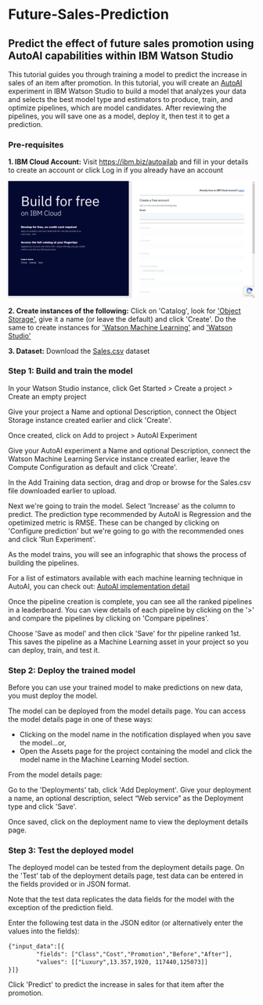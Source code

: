 # Future-Sales-Prediction

## Predict the effect of future sales promotion using AutoAI capabilities within IBM Watson Studio

This tutorial guides you through training a model to predict the increase in sales of an item after promotion. In this tutorial, you will create an [AutoAI](https://www.ibm.com/cloud/watson-studio/autoai) experiment in IBM Watson Studio to build a model that analyzes your data and selects the best model type and estimators to produce, train, and optimize pipelines, which are model candidates. After reviewing the pipelines, you will save one as a model, deploy it, then test it to get a prediction.


### Pre-requisites

**1. IBM Cloud Account:** Visit https://ibm.biz/autoailab and fill in your details to create an account or click Log in if you already have an account

![1](screenshots/1.PNG)

**2. Create instances of the following:** Click on 'Catalog', look for ['Object Storage'](https://cloud.ibm.com/catalog/services/cloud-object-storage), give it a name (or leave the default) and click 'Create'. Do the same to create instances for ['Watson Machine Learning'](https://cloud.ibm.com/catalog/services/machine-learning) and ['Watson Studio'](https://cloud.ibm.com/catalog/services/watson-studio)

**3. Dataset:** Download the [Sales.csv](https://github.com/prernabhojwani/Future-Sales-Prediction/blob/master/Sales.csv) dataset


### Step 1: Build and train the model

In your Watson Studio instance, click Get Started > Create a project > Create an empty project

Give your project a Name and optional Description, connect the Object Storage instance created earlier and click 'Create'.

Once created, click on Add to project > AutoAI Experiment

Give your AutoAI experiment a Name and optional Description, connect the Watson Machine Learning Service instance created earlier, leave the Compute Configuration as default and click 'Create'.

In the Add Training data section, drag and drop or browse for the Sales.csv file downloaded earlier to upload. 

Next we're going to train the model. Select 'Increase' as the column to predict. The prediction type recommended by AutoAI is Regression and the opetimized metric is RMSE. These can be changed by clicking on 'Configure prediction' but we're going to go with the recommended ones and click 'Run Experiment'.

As the model trains, you will see an infographic that shows the process of building the pipelines. 

For a list of estimators available with each machine learning technique in AutoAI, you can check out: [AutoAI implementation detail](https://dataplatform.cloud.ibm.com/docs/content/wsj/analyze-data/autoai-details.html)

Once the pipeline creation is complete, you can see all the ranked pipelines in a leaderboard. You can view details of each pipeline by clicking on the '>' and compare the pipelines by clicking on 'Compare pipelines'.

Choose 'Save as model' and then click 'Save' for thr pipeline ranked 1st. This saves the pipeline as a Machine Learning asset in your project so you can deploy, train, and test it.

### Step 2: Deploy the trained model

Before you can use your trained model to make predictions on new data, you must deploy the model.

The model can be deployed from the model details page. You can access the model details page in one of these ways:

- Clicking on the model name in the notification displayed when you save the model...or,
- Open the Assets page for the project containing the model and click the model name in the Machine Learning Model section.

From the model details page:

Go to the 'Deployments' tab, click 'Add Deployment'. Give your deployment a name, an optional description, select “Web service” as the Deployment type and click 'Save'.

Once saved, click on the deployment name to view the deployment details page.

### Step 3: Test the deployed model

The deployed model can be tested from the deployment details page. On the 'Test' tab of the deployment details page, test data can be entered in the fields provided or in JSON format. 

Note that the test data replicates the data fields for the model with the exception of the prediction field.

Enter the following test data in the JSON editor (or alternatively enter the values into the fields):

```
{"input_data":[{
        "fields": ["Class","Cost","Promotion","Before","After"],
        "values": [["Luxury",13.357,1920, 117440,125073]]
}]}
```

Click 'Predict' to predict the increase in sales for that item after the promotion.







